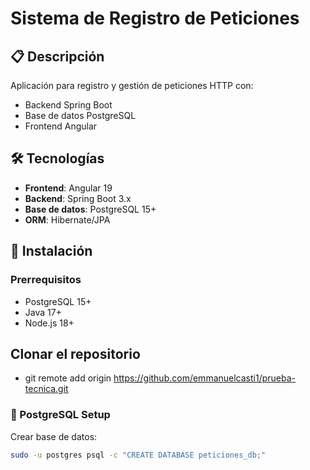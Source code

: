 # Sistema de Registro de Peticiones

## 📋 Descripción
Aplicación para registro y gestión de peticiones HTTP con:
- Backend Spring Boot
- Base de datos PostgreSQL
- Frontend Angular

## 🛠️ Tecnologías
- **Frontend**: Angular 19
- **Backend**: Spring Boot 3.x
- **Base de datos**: PostgreSQL 15+
- **ORM**: Hibernate/JPA

## 🚀 Instalación

### Prerrequisitos
- PostgreSQL 15+
- Java 17+
- Node.js 18+

## Clonar el repositorio
- git remote add origin https://github.com/emmanuelcasti1/prueba-tecnica.git
### 🐘 PostgreSQL Setup
Crear base de datos:
```bash
sudo -u postgres psql -c "CREATE DATABASE peticiones_db;"

